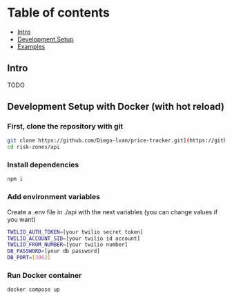 # Table of contents

- [Intro](#intro)
- [Development Setup](#requirements)
- [Examples](#examples)

## Intro <a name="intro"></a>

TODO

## Development Setup with Docker (with hot reload) <a name="requirements"></a>
### First, clone the repository with git 
```bash 
git clone https://github.com/Diego-lvan/price-tracker.git](https://github.com/Diego-lvan/risk-zones/
cd risk-zones/api
```
### Install dependencies
```bash
npm i

```
### Add environment variables
Create a .env file in ./api with the next variables (you can change values if you want)
```bash
TWILIO_AUTH_TOKEN=[your twilio secret token]
TWILIO_ACCOUNT_SID=[your twilio id account]
TWILIO_FROM_NUMBER=[your twilio number]
DB_PASSWORD=[your db password]
DB_PORT=[3002]
```
### Run Docker container
```bash
docker compose up
```
